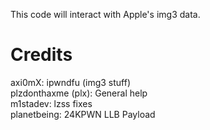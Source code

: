 
This code will interact with Apple's img3 data.

# Credits

axi0mX: ipwndfu (img3 stuff) \
plzdonthaxme (plx): General help \
m1stadev: lzss fixes \
planetbeing: 24KPWN LLB Payload
